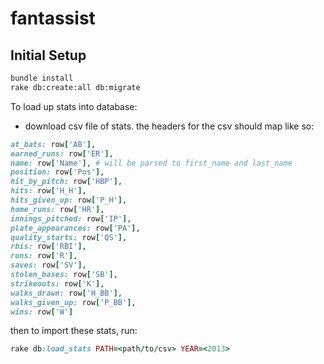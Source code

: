 fantassist
===========

## Initial Setup
```bash
bundle install
rake db:create:all db:migrate
```

To load up stats into database:
* download csv file of stats. the headers for the csv should map like so:

```ruby
at_bats: row['AB'],
earned_runs: row['ER'],
name: row['Name'], # will be parsed to first_name and last_name
position: row['Pos'],
hit_by_pitch: row['HBP'],
hits: row['H_H'],
hits_given_up: row['P_H'],
home_runs: row['HR'],
innings_pitched: row['IP'],
plate_appearances: row['PA'],
quality_starts: row['QS'],
rbis: row['RBI'],
runs: row['R'],
saves: row['SV'],
stolen_bases: row['SB'],
strikeouts: row['K'],
walks_drawn: row['H_BB'],
walks_given_up: row['P_BB'],
wins: row['W']
```

then to import these stats, run:
```ruby
rake db:load_stats PATH=<path/to/csv> YEAR=<2013>
```
